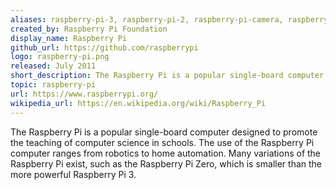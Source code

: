 ```yaml
---
aliases: raspberry-pi-3, raspberry-pi-2, raspberry-pi-camera, raspberrypi
created_by: Raspberry Pi Foundation
display_name: Raspberry Pi
github_url: https://github.com/raspberrypi
logo: raspberry-pi.png
released: July 2011
short_description: The Raspberry Pi is a popular single-board computer.
topic: raspberry-pi
url: https://www.raspberrypi.org/
wikipedia_url: https://en.wikipedia.org/wiki/Raspberry_Pi
---
```

The Raspberry Pi is a popular single-board computer designed to promote the teaching of computer science in schools. The use of the Raspberry Pi computer ranges from robotics to home automation. Many variations of the Raspberry Pi exist, such as the Raspberry Pi Zero, which is smaller than the more powerful Raspberry Pi 3.
